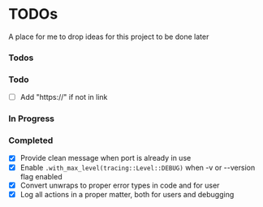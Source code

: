 # TODOs

A place for me to drop ideas for this project to be done later

### Todos

### Todo

- [ ] Add "https://" if not in link

### In Progress



### Completed
- [x] Provide clean message when port is already in use
- [x] Enable ```.with_max_level(tracing::Level::DEBUG)``` when -v or --version flag enabled
- [x] Convert unwraps to proper error types in code and for user
- [x] Log all actions in a proper matter, both for users and debugging